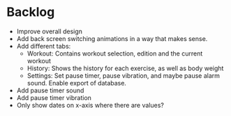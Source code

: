# Backlog

- Improve overall design
- Add back screen switching animations in a way that makes sense.
- Add different tabs:
  - Workout: Contains workout selection, edition and the current workout
  - History: Shows the history for each exercise, as well as body weight
  - Settings: Set pause timer, pause vibration, and maybe pause alarm sound. Enable export of database.
- Add pause timer sound
- Add pause timer vibration
- Only show dates on x-axis where there are values?
